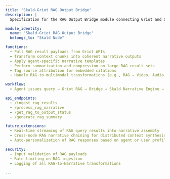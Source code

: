 ```yaml
---
title: "Skald-Griot RAG Output Bridge"
description: |
  Specification for the RAG Output Bridge module connecting Griot and Skald nodes within kOS. This module enables Skald to ingest, transform, and narratively synthesize outputs from Griot’s Retrieval-Augmented Generation (RAG) layer into agent-readable or end-user content.

module_identity:
  name: "Skald-Griot RAG Output Bridge"
  belongs_to: "Skald Node"

functions:
  - Pull RAG result payloads from Griot APIs
  - Transform context chunks into coherent narrative outputs
  - Apply agent-specific narrative templates
  - Perform summarization and compression on large RAG result sets
  - Tag source attribution for embedded citations
  - Handle RAG-to-multimodal transformations (e.g., RAG → Video, Audio, Infographic)

workflow:
  - Agent issues query → Griot RAG → Bridge → Skald Narrative Engine → Output Orchestrator

api_endpoints:
  - /ingest_rag_results
  - /process_rag_narrative
  - /get_rag_to_output_status
  - /generate_rag_summary

future_extensions:
  - Real-time streaming of RAG query results into narrative assembly
  - Cross-node RAG narrative chaining for distributed context synthesis
  - Auto-personalization of RAG responses based on agent or user profiles

security:
  - Input validation of RAG payloads
  - Rate limiting on RAG ingestion
  - Logging of all RAG-to-Narrative transformations

...
```


